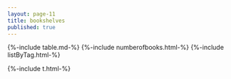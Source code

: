 ```yaml
---
layout: page-11
title: bookshelves
published: true
---
```


{%-include table.md-%}
{%-include numberofbooks.html-%}
{%-include listByTag.html-%}

{%-include t.html-%}
